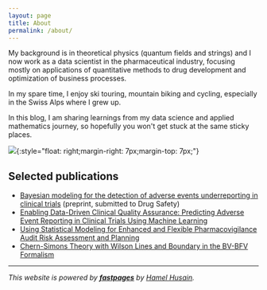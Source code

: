 ```yaml
---
layout: page
title: About
permalink: /about/
---
```


My background is in theoretical physics (quantum fields and strings) and I now work as a data scientist in the pharmaceutical industry, focusing mostly on applications of quantitative methods to drug development and optimization of business processes.

In my spare time, I enjoy ski touring, mountain biking and cycling, especially in the Swiss Alps where I grew up.

In this blog, I am sharing learnings from my data science and applied mathematics journey, so hopefully you won't get stuck at the same sticky places.

![]({{site.baseurl}}/images/me_herens.jpg){:style="float: right;margin-right: 7px;margin-top: 7px;"}

## Selected publications
- [Bayesian modeling for the detection of adverse events underreporting in clinical trials](https://www.medrxiv.org/content/10.1101/2020.12.18.20245068v1) (preprint, submitted to Drug Safety)
- [Enabling Data-Driven Clinical Quality Assurance: Predicting Adverse Event Reporting in Clinical Trials Using Machine Learning](https://link.springer.com/article/10.1007/s40264-019-00831-4)
- [Using Statistical Modeling for Enhanced and Flexible Pharmacovigilance Audit Risk Assessment and Planning](https://link.springer.com/article/10.1007/s43441-020-00205-4)
- [Chern-Simons Theory with Wilson Lines and Boundary in the BV-BFV Formalism](https://www.sciencedirect.com/science/article/pii/S0393044013000132)

---
*This website is powered by **[fastpages](https://github.com/fastai/fastpages)** by [Hamel Husain](https://github.com/hamelsmu).*
